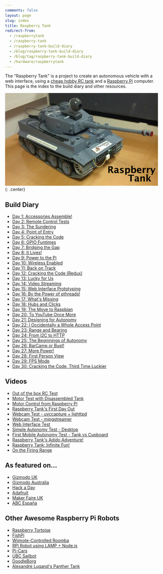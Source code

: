 ```yaml
---
comments: false
layout: page
slug: index
title: Raspberry Tank
redirect-from:
  - /raspberrytank
  - /raspberry-tank
  - /raspberry-tank-build-diary
  - /blog/raspberry-tank-build-diary
  - /blog/tag/raspberry-tank-build-diary
  - /hardware/raspberrytank
---
```


The "Raspberry Tank" is a project to create an autonomous vehicle with a web interface, using a [cheap hobby RC tank](http://www.howesmodels.co.uk/RadioControl/viewProduct.php?ProdID=6782) and a [Raspberry Pi](http://www.raspberrypi.org/) computer. This page is the index to the build diary and other resources.

![The Raspberry Tank](/raspberrytank/rtank-withlogo.png){: .center}

## Build Diary

*   [Day 1: Accessories Assemble!][1]
*   [Day 2: Remote Control Tests][2]
*   [Day 3: The Sundering][3]
*   [Day 4: Point of Entry][4]
*   [Day 5: Cracking the Code][5]
*   [Day 6: GPIO Funtimes][6]
*   [Day 7: Bridging the Gap][7]
*   [Day 8: It Lives!][8]
*   [Day 9: Power to the Pi][9]
*   [Day 10: Wireless Enabled][10]
*   [Day 11: Back on Track][11]
*   [Day 12: Cracking the Code (Redux)][12]
*   [Day 13: Lucky for Us][13]
*   [Day 14: Video Streaming][14]
*   [Day 15: Web Interface Prototyping][15]
*   [Day 16: By the Power of pthreads!][16]
*   [Day 17: What's Missing][17]
*   [Day 18: Hubs and Clicks][18]
*   [Day 19: The Move to Raspbian][19]
*   [Day 20: To YouTube Once More][20]
*   [Day 21: Designing for Autonomy][21]
*   [Day 22: I Occidentally a Whole Access Point][22]
*   [Day 23: Range and Bearing][23]
*   [Day 24: From I2C to HTTP][24]
*   [Day 25: The Beginnings of Autonomy][25]
*   [Day 26: BarCamp or Bust!][26]
*   [Day 27: More Power!][48]
*   [Day 28: First Person View][49]
*   [Day 29: FPS Mode][52]
*   [Day 30: Cracking the Code, Third Time Luckier][55]

 [1]: ./tank-day-1-accessories-assemble/
 [2]: ./tank-day-2-remote-control-tests/
 [3]: ./tank-day-3-the-sundering/
 [4]: ./tank-day-4-point-of-entry/
 [5]: ./tank-day-5-cracking-the-code/
 [6]: ./tank-day-6-gpio-funtimes/
 [7]: ./tank-day-7-bridging-the-gap/
 [8]: ./tank-day-8-it-lives/
 [9]: ./tank-day-9-power-to-the-pi/
 [10]: ./tank-day-10-wireless-enabled/
 [11]: ./tank-day-11-back-on-track/
 [12]: ./tank-day-12-cracking-the-code-redux/
 [13]: ./tank-day-13-lucky-for-us/
 [14]: ./tank-day-14-video-streaming/
 [15]: ./tank-day-15-web-interface-prototyping/
 [16]: ./tank-day-16-by-the-power-of-pthreads/
 [17]: ./tank-day-17-what-s-missing/
 [18]: ./tank-day-18-hubs-and-clicks/
 [19]: ./tank-day-19-the-move-to-raspbian/
 [20]: ./tank-day-20-to-youtube-once-more/
 [21]: ./tank-day-21-designing-for-autonomy/
 [22]: ./tank-day-22-i-occidentally-a-whole-access-point/
 [23]: ./tank-day-23-range-and-bearing/
 [24]: ./tank-day-24-from-i2c-to-http/
 [25]: ./tank-day-25-the-beginnings-of-autonomy/
 [26]: ./tank-day-26-barcamp-or-bust/
 [48]: ./day-27-more-power/
 [49]: ./day-28-first-person-view/
 [52]: ./day-29-fps-mode/
 [55]: ./day-30-cracking-the-code-third-time-luckier/

## Videos

*   [Out of the box RC Test][27]
*   [Motor Test with Disassembled Tank][28]
*   [Motor Control from Raspberry Pi][29]
*   [Raspberry Tank's First Day Out][30]
*   [Webcam Test - uvccapture + lighttpd][31]
*   [Webcam Test - mjpgstreamer][32]
*   [Web Interface Test][33]
*   [Simple Autonomy Test - Desktop][34]
*   [First Mobile Autonomy Test - Tank vs Cupboard][35]
*   [Raspberry Tank's Adido Adventure!][50]
*   [Raspberry Tank: Infinite Fun!][54]
*   [On the Firing Range][56]

 [27]: https://vimeo.com/78955015
 [28]: https://vimeo.com/78955490
 [29]: https://vimeo.com/78955489
 [30]: https://vimeo.com/78955492
 [31]: https://vimeo.com/78955493
 [32]: https://vimeo.com/78955496
 [33]: https://vimeo.com/79005947
 [34]: https://vimeo.com/79005948
 [35]: https://vimeo.com/79005949
 [50]: https://vimeo.com/84807725
 [54]: https://vimeo.com/91092305
 [56]: https://vimeo.com/91786149

## As featured on...

*   [Gizmodo UK][36]
*   [Gizmodo Australia][37]
*   [Hack a Day][38]
*   [Adafruit][39]
*   [Maker Faire UK][40]
*   [ABC España][47]

 [36]: http://www.gizmodo.co.uk/2012/07/meet-the-raspberry-pi-powered-tank/
 [37]: http://www.gizmodo.com.au/2012/07/this-tank-is-powered-by-raspberry-pi/
 [38]: http://hackaday.com/2012/06/30/raspberry-pi-controlled-tank-goes-deeper-than-you-might-think/
 [39]: http://www.adafruit.com/blog/2012/07/06/raspberry-tank-build-diary-piday-raspberrypi-raspberry_pi/
 [40]: http://www.makerfaireuk.com/things-to-do-with-your-raspberry-pi/
 [47]: http://www.abc.es/tecnologia/informatica-hardware/20130721/abci-raspberry-disenos-inventos-201307172128.html

## Other Awesome Raspberry Pi Robots

*   [Raspberry Tortoise][41]
*   [FishPi][42]
*   [Wiimote-Controlled Roomba][43]
*   [RPi Robot using LAMP + Node.js][44]
*   [Pi-Cars][45]
*   [UBC Sailbot][46]
*   [DoodleBorg][51]
*   [Alexandre Lugand's Panther Tank][53]

 [41]: http://wiki.raspberrytorte.com/index.php?title=RaspberryTortoise
 [42]: http://www.fishpi.org/
 [43]: http://www.raspberrypi.org/archives/2348
 [44]: http://www.youtube.com/watch?v=VVNgPjM5pU4
 [45]: http://pi-cars.com/2012/11/13/pi-cars-control-your-radio-controlled-cars-through-your-raspberry-pi/
 [46]: http://ubcsailbot.org/
 [51]: http://www.piborg.org/doodleborg
 [53]: https://plus.google.com/u/0/102283018376698006991/posts

